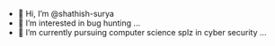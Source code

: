 - 👋 Hi, I’m @shathish-surya
- 👀 I’m interested in bug hunting ...
- 🌱 I’m currently pursuing computer science splz in cyber security ...

<!---
shathish-surya/shathish-surya is a ✨ special ✨ repository because its `README.md` (this file) appears on your GitHub profile.
You can click the Preview link to take a look at your changes.
--->
